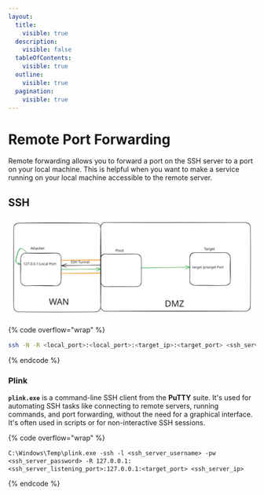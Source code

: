 ```yaml
---
layout:
  title:
    visible: true
  description:
    visible: false
  tableOfContents:
    visible: true
  outline:
    visible: true
  pagination:
    visible: true
---
```


# Remote Port Forwarding

Remote forwarding allows you to forward a port on the SSH server to a port on your local machine. This is helpful when you want to make a service running on your local machine accessible to the remote server.

## SSH

<img src="../../.gitbook/assets/file.excalidraw (4).svg" alt="" class="gitbook-drawing">

{% code overflow="wrap" %}
```bash
ssh -N -R <local_port>:<local_port>:<target_ip>:<target_port> <ssh_server_username>@<ssh_server_ip>
```
{% endcode %}

### **Plink**

**`plink.exe`** is a command-line SSH client from the **PuTTY** suite. It's used for automating SSH tasks like connecting to remote servers, running commands, and port forwarding, without the need for a graphical interface. It's often used in scripts or for non-interactive SSH sessions.

{% code overflow="wrap" %}
```
C:\Windows\Temp\plink.exe -ssh -l <ssh_server_username> -pw <ssh_server_password> -R 127.0.0.1:<ssh_server_listening_port>:127.0.0.1:<target_port> <ssh_server_ip>
```
{% endcode %}
